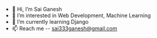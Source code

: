 - 👋 Hi, I’m Sai Ganesh
- 👀 I’m interested in Web Development, Machine Learning
- 🌱 I’m currently learning Django
- 📫 Reach me -- sai333ganesh@gmail.com

<!---
imgani0317/imgani0317 is a ✨ special ✨ repository because its `README.md` (this file) appears on your GitHub profile.
You can click the Preview link to take a look at your changes.
--->

